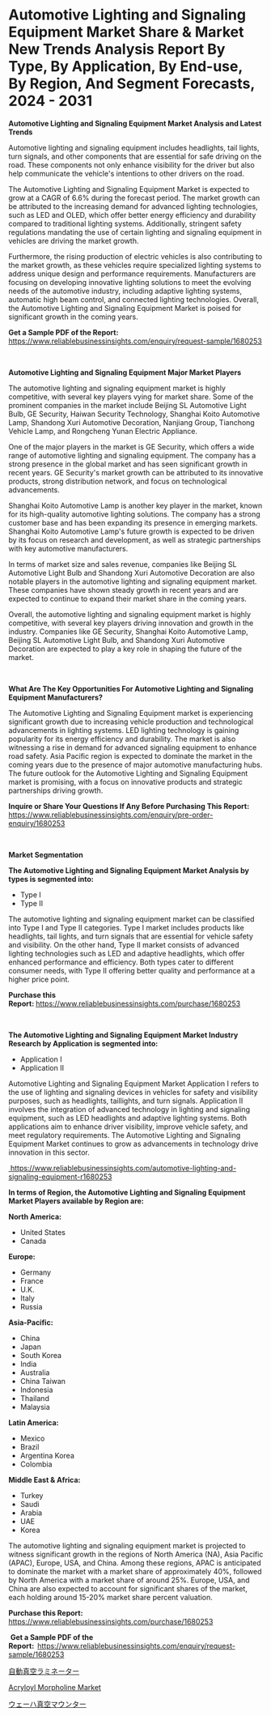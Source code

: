 <p><h1>Automotive Lighting and Signaling Equipment Market Share & Market New Trends Analysis Report By Type, By Application, By End-use, By Region, And Segment Forecasts, 2024 - 2031</h1></p><p><strong>Automotive Lighting and Signaling Equipment Market Analysis and Latest Trends</strong></p>
<p><p>Automotive lighting and signaling equipment includes headlights, tail lights, turn signals, and other components that are essential for safe driving on the road. These components not only enhance visibility for the driver but also help communicate the vehicle's intentions to other drivers on the road.</p><p>The Automotive Lighting and Signaling Equipment Market is expected to grow at a CAGR of 6.6% during the forecast period. The market growth can be attributed to the increasing demand for advanced lighting technologies, such as LED and OLED, which offer better energy efficiency and durability compared to traditional lighting systems. Additionally, stringent safety regulations mandating the use of certain lighting and signaling equipment in vehicles are driving the market growth.</p><p>Furthermore, the rising production of electric vehicles is also contributing to the market growth, as these vehicles require specialized lighting systems to address unique design and performance requirements. Manufacturers are focusing on developing innovative lighting solutions to meet the evolving needs of the automotive industry, including adaptive lighting systems, automatic high beam control, and connected lighting technologies. Overall, the Automotive Lighting and Signaling Equipment Market is poised for significant growth in the coming years.</p></p>
<p><strong>Get a Sample PDF of the Report:&nbsp;</strong> <a href="https://www.reliablebusinessinsights.com/enquiry/request-sample/1680253">https://www.reliablebusinessinsights.com/enquiry/request-sample/1680253</a></p>
<p>&nbsp;</p>
<p><strong>Automotive Lighting and Signaling Equipment Major Market Players</strong></p>
<p><p>The automotive lighting and signaling equipment market is highly competitive, with several key players vying for market share. Some of the prominent companies in the market include Beijing SL Automotive Light Bulb, GE Security, Haiwan Security Technology, Shanghai Koito Automotive Lamp, Shandong Xuri Automotive Decoration, Nanjiang Group, Tianchong Vehicle Lamp, and Rongcheng Yunan Electric Appliance.</p><p>One of the major players in the market is GE Security, which offers a wide range of automotive lighting and signaling equipment. The company has a strong presence in the global market and has seen significant growth in recent years. GE Security's market growth can be attributed to its innovative products, strong distribution network, and focus on technological advancements.</p><p>Shanghai Koito Automotive Lamp is another key player in the market, known for its high-quality automotive lighting solutions. The company has a strong customer base and has been expanding its presence in emerging markets. Shanghai Koito Automotive Lamp's future growth is expected to be driven by its focus on research and development, as well as strategic partnerships with key automotive manufacturers.</p><p>In terms of market size and sales revenue, companies like Beijing SL Automotive Light Bulb and Shandong Xuri Automotive Decoration are also notable players in the automotive lighting and signaling equipment market. These companies have shown steady growth in recent years and are expected to continue to expand their market share in the coming years.</p><p>Overall, the automotive lighting and signaling equipment market is highly competitive, with several key players driving innovation and growth in the industry. Companies like GE Security, Shanghai Koito Automotive Lamp, Beijing SL Automotive Light Bulb, and Shandong Xuri Automotive Decoration are expected to play a key role in shaping the future of the market.</p></p>
<p>&nbsp;</p>
<p><strong>What Are The Key Opportunities For Automotive Lighting and Signaling Equipment Manufacturers?</strong></p>
<p><p>The Automotive Lighting and Signaling Equipment market is experiencing significant growth due to increasing vehicle production and technological advancements in lighting systems. LED lighting technology is gaining popularity for its energy efficiency and durability. The market is also witnessing a rise in demand for advanced signaling equipment to enhance road safety. Asia Pacific region is expected to dominate the market in the coming years due to the presence of major automotive manufacturing hubs. The future outlook for the Automotive Lighting and Signaling Equipment market is promising, with a focus on innovative products and strategic partnerships driving growth.</p></p>
<p><strong>Inquire or Share Your Questions If Any Before Purchasing This Report:</strong> <a href="https://www.reliablebusinessinsights.com/enquiry/pre-order-enquiry/1680253">https://www.reliablebusinessinsights.com/enquiry/pre-order-enquiry/1680253</a></p>
<p>&nbsp;</p>
<p><strong>Market Segmentation</strong></p>
<p><strong>The Automotive Lighting and Signaling Equipment Market Analysis by types is segmented into:</strong></p>
<p><ul><li>Type I</li><li>Type II</li></ul></p>
<p><p>The automotive lighting and signaling equipment market can be classified into Type I and Type II categories. Type I market includes products like headlights, tail lights, and turn signals that are essential for vehicle safety and visibility. On the other hand, Type II market consists of advanced lighting technologies such as LED and adaptive headlights, which offer enhanced performance and efficiency. Both types cater to different consumer needs, with Type II offering better quality and performance at a higher price point.</p></p>
<p><strong>Purchase this Report:&nbsp;</strong><a href="https://www.reliablebusinessinsights.com/purchase/1680253">https://www.reliablebusinessinsights.com/purchase/1680253</a></p>
<p>&nbsp;</p>
<p><strong>The Automotive Lighting and Signaling Equipment Market Industry Research by Application is segmented into:</strong></p>
<p><ul><li>Application I</li><li>Application II</li></ul></p>
<p><p>Automotive Lighting and Signaling Equipment Market Application I refers to the use of lighting and signaling devices in vehicles for safety and visibility purposes, such as headlights, taillights, and turn signals. Application II involves the integration of advanced technology in lighting and signaling equipment, such as LED headlights and adaptive lighting systems. Both applications aim to enhance driver visibility, improve vehicle safety, and meet regulatory requirements. The Automotive Lighting and Signaling Equipment Market continues to grow as advancements in technology drive innovation in this sector.</p></p>
<p><a href="https://www.reliablebusinessinsights.com/automotive-lighting-and-signaling-equipment-r1680253">&nbsp;https://www.reliablebusinessinsights.com/automotive-lighting-and-signaling-equipment-r1680253</a></p>
<p><strong>In terms of Region, the Automotive Lighting and Signaling Equipment Market Players available by Region are:</strong></p>
<p>
    <p> <strong> North America: </strong>
        <ul>
            <li>United States</li>
            <li>Canada</li>
        </ul>
        </p> 
    <p> <strong> Europe: </strong>
        <ul>
            <li>Germany</li>
            <li>France</li>
            <li>U.K.</li>
            <li>Italy</li>
            <li>Russia</li>
        </ul>
        </p> 
    <p> <strong> Asia-Pacific: </strong>
        <ul>
            <li>China</li>
            <li>Japan</li>
            <li>South Korea</li>
            <li>India</li>
            <li>Australia</li>
            <li>China Taiwan</li>
            <li>Indonesia</li>
            <li>Thailand</li>
            <li>Malaysia</li>
        </ul>
        </p> 
    <p> <strong> Latin America: </strong>
        <ul>
            <li>Mexico</li>
            <li>Brazil</li>
            <li>Argentina Korea</li>
            <li>Colombia</li>
        </ul>
        </p> 
    <p> <strong> Middle East & Africa: </strong>
        <ul>
            <li>Turkey</li>
            <li>Saudi</li>
            <li>Arabia</li>
            <li>UAE</li>
            <li>Korea</li>
        </ul>
    </p>
    </p>
<p><p>The automotive lighting and signaling equipment market is projected to witness significant growth in the regions of North America (NA), Asia Pacific (APAC), Europe, USA, and China. Among these regions, APAC is anticipated to dominate the market with a market share of approximately 40%, followed by North America with a market share of around 25%. Europe, USA, and China are also expected to account for significant shares of the market, each holding around 15-20% market share percent valuation.</p></p>
<p><strong>Purchase this Report: </strong><a href="https://www.reliablebusinessinsights.com/purchase/1680253">https://www.reliablebusinessinsights.com/purchase/1680253</a></p>
<p>&nbsp;<strong>Get a Sample PDF of the Report:&nbsp;&nbsp;</strong><a href="https://www.reliablebusinessinsights.com/enquiry/request-sample/1680253">https://www.reliablebusinessinsights.com/enquiry/request-sample/1680253</a></p>
<p><strong></strong></p>
<p><p><a href="https://github.com/JoanaNitzsche/Market-Research-Report-List-1/blob/main/7114159108242.md">自動真空ラミネーター</a></p><p><a href="https://github.com/LibbySpencer2018/Market-Research-Report-List-1/blob/main/acryloyl-morpholine-market.md">Acryloyl Morpholine Market</a></p><p><a href="https://github.com/KaliMetz2023/Market-Research-Report-List-1/blob/main/6456274108243.md">ウェーハ真空マウンター</a></p></p>